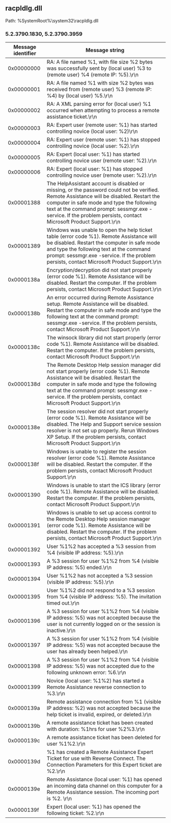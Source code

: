 ## racpldlg.dll

Path: %SystemRoot%\system32\racpldlg.dll

### 5.2.3790.1830, 5.2.3790.3959

Message identifier | Message string
--- | ---
0x00000000 | RA: A file named %1, with file size %2 bytes was successfully sent by (local user) %3 to (remote user) %4 (remote IP: %5).\r\n
0x00000001 | RA: A file named %1 with size %2 bytes was received from (remote user) %3 (remote IP: %4) by (local user) %5.\r\n
0x00000002 | RA: A XML parsing error for (local user) %1 occurred when attempting to process a remote assistance ticket.\r\n
0x00000003 | RA: Expert user (remote user: %1) has started controlling novice (local user: %2)\r\n
0x00000004 | RA: Expert user (remote user: %1) has stopped controlling novice (local user: %2).\r\n
0x00000005 | RA: Expert (local user: %1) has started controlling novice user (remote user: %2).\r\n
0x00000006 | RA: Expert (local user: %1) has stopped controlling novice user (remote user: %2).\r\n
0x00001388 | The HelpAssistant account is disabled or missing, or the password could not be verified. Remote Assistance will be disabled. Restart the computer in safe mode and type the following text at the command prompt: sessmgr.exe -service.  If the problem persists, contact Microsoft Product Support.\r\n
0x00001389 | Windows was unable to open the help ticket table (error code %1). Remote Assistance will be disabled. Restart the computer in safe mode and type the following text at the command prompt: sessmgr.exe -service. If the problem persists, contact Microsoft Product Support.\r\n
0x0000138a | Encryption/decryption did not start properly (error code %1). Remote Assistance will be disabled. Restart the computer. If the problem persists, contact Microsoft Product Support.\r\n
0x0000138b | An error occurred during Remote Assistance setup. Remote Assistance will be disabled. Restart the computer in safe mode and type the following text at the command prompt: sessmgr.exe -service. If the problem persists, contact Microsoft Product Support.\r\n
0x0000138c | The winsock library did not start properly (error code %1). Remote Assistance will be disabled. Restart the computer. If the problem persists, contact Microsoft Product Support.\r\n
0x0000138d | The Remote Desktop Help session manager did not start properly (error code %1). Remote Assistance will be disabled. Restart the computer in safe mode and type the following text at the command prompt: sessmgr.exe -service.  If the problem persists, contact Microsoft Product Support.\r\n
0x0000138e | The session resolver did not start properly (error code %1). Remote Assistance will be disabled. The Help and Support service session resolver is not set up properly. Rerun Windows XP Setup. If the problem persists, contact Microsoft Product Support.\r\n
0x0000138f | Windows is unable to register the session resolver (error code %1). Remote Assistance will be disabled. Restart the computer. If the problem persists, contact Microsoft Product Support.\r\n
0x00001390 | Windows is unable to start the ICS library (error code %1). Remote Assistance will be disabled. Restart the computer. If the problem persists, contact Microsoft Product Support.\r\n
0x00001391 | Windows is unable to set up access control to the Remote Desktop Help session manager (error code %1). Remote Assistance will be disabled. Restart the computer. If the problem persists, contact Microsoft Product Support.\r\n
0x00001392 | User %1\%2 has accepted a %3 session from %4 (visible IP address: %5).\r\n
0x00001393 | A %3 session for user %1\%2 from %4 (visible IP address: %5) ended.\r\n
0x00001394 | User %1\%2 has not accepted a %3 session (visible IP address: %5).\r\n
0x00001395 | User %1\%2 did not respond to a %3 session from %4 (visible IP address: %5). The invitation timed out.\r\n
0x00001396 | A %3 session for user %1\%2 from %4 (visible IP address: %5) was not accepted because the user is not currently logged on or the session is inactive.\r\n
0x00001397 | A %3 session for user %1\%2 from %4 (visible IP address: %5) was not accepted because the user has already been helped.\r\n
0x00001398 | A %3 session for user %1\%2 from %4 (visible IP address: %5) was not accepted due to the following unknown error: %6.\r\n
0x00001399 | Novice (local user: %1\%2) has started a Remote Assistance reverse connection to %3.\r\n
0x0000139a | Remote assistance connection from %1 (visible IP address: %2) was not accepted because the help ticket is invalid, expired, or deleted.\r\n
0x0000139b | A remote assistance ticket has been created with duration: %1hrs for user %2\%3.\r\n
0x0000139c | A remote assistance ticket has been deleted for user %1\%2.\r\n
0x0000139d | %1 has created a Remote Assistance Expert Ticket for use with Reverse Connect.  The Connection Parameters for this Expert ticket are %2.\r\n
0x0000139e | Remote Assistance (local user: %1) has opened an incoming data channel on this computer for a Remote Assistance session. The incoming port is %2. \r\n
0x0000139f | Expert (local user: %1) has opened the following ticket: %2.\r\n
